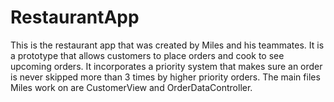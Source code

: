 # RestaurantApp
This is the restaurant app that was created by Miles and his teammates. It is a prototype that allows customers to place orders and cook to see upcoming orders. It incorporates a priority system that makes sure an order is never skipped more than 3 times by higher priority orders. The main files Miles work on are CustomerView and OrderDataController.
